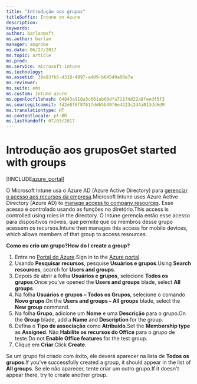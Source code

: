 ```yaml
---
title: "Introdução aos grupos"
titleSuffix: Intune on Azure
description: 
keywords: 
author: barlanmsft
ms.author: barlan
manager: angrobe
ms.date: 06/27/2017
ms.topic: article
ms.prod: 
ms.service: microsoft-intune
ms.technology: 
ms.assetid: 39a93fb5-d318-4997-a409-b64549a00e7a
ms.reviewer: 
ms.suite: ems
ms.custom: intune-azure
ms.openlocfilehash: 04843a918a3c661ab69dfa711f4d22a8feedf5f3
ms.sourcegitcommit: fd2e8f6f8761fdd65b49f6e4223c2d4a013dd6d9
ms.translationtype: HT
ms.contentlocale: pt-BR
ms.lasthandoff: 07/03/2017
---
```

# <span data-ttu-id="e4499-102">Introdução aos grupos</span><span class="sxs-lookup"><span data-stu-id="e4499-102">Get started with groups</span></span>
<a id="get-started-with-groups" class="xliff"></a>

[!INCLUDE[azure_portal](./includes/azure_portal.md)]

[](./media/generic-users-groups.png)

<span data-ttu-id="e4499-103">O Microsoft Intune usa o Azure AD (Azure Active Directory) para [gerenciar o acesso aos recursos da empresa](https://docs.microsoft.com/azure/active-directory/active-directory-manage-groups).</span><span class="sxs-lookup"><span data-stu-id="e4499-103">Microsoft Intune uses Azure Active Directory (Azure AD) to [manage access to company resources](https://docs.microsoft.com/azure/active-directory/active-directory-manage-groups).</span></span> <span data-ttu-id="e4499-104">Esse acesso é controlado usando as funções no diretório.</span><span class="sxs-lookup"><span data-stu-id="e4499-104">This access is controlled using roles in the directory.</span></span> <span data-ttu-id="e4499-105">O Intune gerencia então esse acesso para dispositivos móveis, que permite que os membros desse grupo acessem os recursos.</span><span class="sxs-lookup"><span data-stu-id="e4499-105">Intune then manages this access for mobile devices, which allows members of that group to access resources.</span></span>

<span data-ttu-id="e4499-106">__Como eu crio um grupo?__</span><span class="sxs-lookup"><span data-stu-id="e4499-106">__How do I create a group?__</span></span>

1. <span data-ttu-id="e4499-107">Entre no [Portal do Azure](https://portal.azure.com).</span><span class="sxs-lookup"><span data-stu-id="e4499-107">Sign in to the [Azure portal](https://portal.azure.com).</span></span>
2. <span data-ttu-id="e4499-108">Usando **Pesquisar recursos**, pesquise **Usuários e grupos**.</span><span class="sxs-lookup"><span data-stu-id="e4499-108">Using **Search resources**, search for **Users and groups**.</span></span>
3. <span data-ttu-id="e4499-109">Depois de abrir a folha **Usuários e grupos**, selecione **Todos os grupos**.</span><span class="sxs-lookup"><span data-stu-id="e4499-109">Once you've opened the **Users and groups** blade, select **All groups**.</span></span>
4. <span data-ttu-id="e4499-110">Na folha **Usuários e grupos – Todos os Grupos**, selecione o comando **Novo grupo**.</span><span class="sxs-lookup"><span data-stu-id="e4499-110">On the **Users and groups – All groups** blade, select the **New group** command.</span></span>
5. <span data-ttu-id="e4499-111">Na folha **Grupo**, adicione um **Nome** e uma **Descrição** para o grupo.</span><span class="sxs-lookup"><span data-stu-id="e4499-111">On the **Group** blade, add a **Name** and **Description** for the group.</span></span>
6. <span data-ttu-id="e4499-112">Defina o **Tipo de associação** como **Atribuído**.</span><span class="sxs-lookup"><span data-stu-id="e4499-112">Set the **Membership type** as **Assigned**.</span></span> <span data-ttu-id="e4499-113">Não **Habilite os recursos do Office** para o grupo de teste.</span><span class="sxs-lookup"><span data-stu-id="e4499-113">Do not **Enable Office features** for the test group.</span></span>
7. <span data-ttu-id="e4499-114">Clique em **Criar**.</span><span class="sxs-lookup"><span data-stu-id="e4499-114">Click **Create**.</span></span>

<span data-ttu-id="e4499-115">Se um grupo foi criado com êxito, ele deverá aparecer na lista de **Todos os grupos**.</span><span class="sxs-lookup"><span data-stu-id="e4499-115">If you've successfully created a group, it should appear in the list of **All groups**.</span></span> <span data-ttu-id="e4499-116">Se ele não aparecer, tente criar um outro grupo.</span><span class="sxs-lookup"><span data-stu-id="e4499-116">If it doesn't appear there, try to create another group.</span></span>
